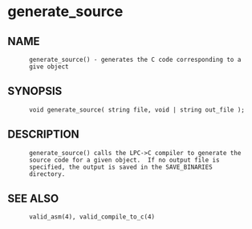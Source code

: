 # generate_source
## NAME
          generate_source() - generates the C code corresponding to a
          give object

## SYNOPSIS
          void generate_source( string file, void | string out_file );

## DESCRIPTION
          generate_source() calls the LPC->C compiler to generate the
          source code for a given object.  If no output file is
          specified, the output is saved in the SAVE_BINARIES
          directory.

## SEE ALSO
          valid_asm(4), valid_compile_to_c(4)

